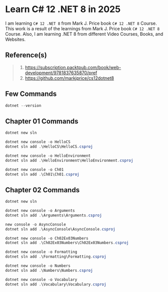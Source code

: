 # Learn C# 12 .NET 8 in 2025

I am learning `C# 12 .NET 8` from Mark J. Price book `C# 12 .NET 8` Course. This work is a result of the learnings from Mark J. Price book `C# 12 .NET 8` Course. Also, I am learning .NET 8 from different Video Courses, Books, and Websites.

## Reference(s)

> 1. <https://subscription.packtpub.com/book/web-development/9781837635870/pref>
> 1. <https://github.com/markjprice/cs12dotnet8>

## Few Commands

```powershell
dotnet --version
```

## Chapter 01 Commands

```powershell
dotnet new sln

dotnet new console -o HelloCS
dotnet sln add .\HelloCS\HelloCS.csproj

dotnet new console -o HelloEnvironment
dotnet sln add .\HelloEnvironment\HelloEnvironment.csproj

dotnet new console -o Ch01
dotnet sln add .\Ch01\Ch01.csproj
```

## Chapter 02 Commands

```powershell
dotnet new sln

dotnet new console -o Arguments
dotnet sln add .\Arguments\Arguments.csproj

new console -o AsyncConsole
dotnet sln add .\AsyncConsole\AsyncConsole.csproj

dotnet new console -o Ch02Ex03Numbers
dotnet sln add .\Ch02Ex03Numbers\Ch02Ex03Numbers.csproj

dotnet new console -o Formatting
dotnet sln add .\Formatting\Formatting.csproj

dotnet new console -o Numbers
dotnet sln add .\Numbers\Numbers.csproj

dotnet new console -o Vocabulary
dotnet sln add .\Vocabulary\Vocabulary.csproj
```
